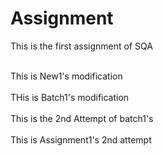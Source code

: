 # Assignment
This is the first assignment of SQA

<br>This is New1's modification</br>
<br>THis is Batch1's modification</br>
<br>This is the 2nd Attempt of batch1's</br>
<br>This is Assignment1's 2nd attempt</br>
